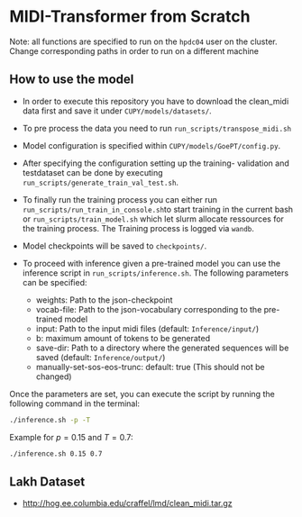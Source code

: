 # MIDI-Transformer from Scratch
Note: all functions are specified to run on the `hpdc04` user on the cluster. Change corresponding paths in order to run on a different machine
## How to use the model
- In order to execute this repository you have to download the clean_midi data first and save it under `CUPY/models/datasets/`.
- To pre process the data you need to run `run_scripts/transpose_midi.sh`
- Model configuration is specified within `CUPY/models/GoePT/config.py`.
- After specifying the configuration setting up the training- validation and testdataset can be done by executing `run_scripts/generate_train_val_test.sh`.
- To finally run the training process you can either run `run_scripts/run_train_in_console.sh`to start training in the current bash or `run_scripts/train_model.sh` which let slurm allocate ressources for the training process. The Training process is logged via `wandb`. 

- Model checkpoints will be saved to `checkpoints/`.
- To proceed with inference given a pre-trained model you can use the inference script in `run_scripts/inference.sh`. The following parameters can be specified:
    - weights: Path to the json-checkpoint
    - vocab-file: Path to the json-vocabulary corresponding to the pre-trained model
    - input: Path to the input midi files (default: `Inference/input/`)
    - b: maximum amount of tokens to be generated
    - save-dir: Path to a directory where the generated sequences will be saved (default: `Inference/output/`)
    - manually-set-sos-eos-trunc: default: true (This should not be changed)



Once the parameters are set, you can execute the script by running the following command in the terminal:  

```bash
./inference.sh -p -T
```
Example for $p = 0.15$ and $T = 0.7$:
```bash
./inference.sh 0.15 0.7
```
## Lakh Dataset
- http://hog.ee.columbia.edu/craffel/lmd/clean_midi.tar.gz
